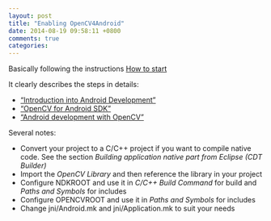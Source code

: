```yaml
---
layout: post
title: "Enabling OpenCV4Android"
date: 2014-08-19 09:58:11 +0800
comments: true
categories: 
---
```


Basically following the instructions [How to start](http://opencv.org/platforms/android.html)

It clearly describes the steps in details:

- [“Introduction into Android Development”](http://docs.opencv.org/doc/tutorials/introduction/android_binary_package/android_dev_intro.html)
- [“OpenCV for Android SDK”](http://docs.opencv.org/doc/tutorials/introduction/android_binary_package/O4A_SDK.html)
- [“Android development with OpenCV”](http://docs.opencv.org/doc/tutorials/introduction/android_binary_package/dev_with_OCV_on_Android.html)

Several notes:

- Convert your project to a C/C++ project if you want to compile native code. See the section *Building application native part from Eclipse (CDT Builder)*
- Import the *OpenCV Library* and then reference the library in your project
- Configure NDKROOT and use it in *C/C++ Build Command* for build and *Paths and Symbols* for includes
- Configure OPENCVROOT and use it in *Paths and Symbols* for includes
- Change jni/Android.mk and jni/Application.mk to suit your needs
